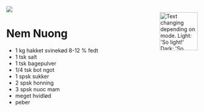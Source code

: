 ![](https://www.wokandkin.com/wp-content/uploads/2020/10/Nem-Nuong-Close-Up-saved-for-web.png)  
<picture>
  <source align="right" width="100" height="100" media="(prefers-color-scheme: dark)" srcset="https://www.wokandkin.com/wp-content/uploads/2020/10/Nem-Nuong-Close-Up-saved-for-web.png">
  <source align="right" width="100" height="100" media="(prefers-color-scheme: light)" srcset="https://www.wokandkin.com/wp-content/uploads/2020/10/Nem-Nuong-Close-Up-saved-for-web.png">
  <img align="right" width="100" height="100" alt="Text changing depending on mode. Light: 'So light!' Dark: 'So dark!'" src="https://www.wokandkin.com/wp-content/uploads/2020/10/Nem-Nuong-Close-Up-saved-for-web.png">
</picture>
# Nem Nuong
- 1 kg hakket svinekød 8-12 % fedt
- 1 tsk salt
- 1 tsk bagepulver
- 1/4 tsk bot ngot
- 1 spsk sukker
- 2 spsk honning
- 3 spsk nuoc mam
- meget hvidlød
- peber

